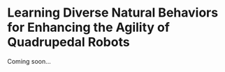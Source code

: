 # Learning Diverse Natural Behaviors for Enhancing the Agility of Quadrupedal Robots

Coming soon...
